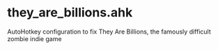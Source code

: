 # they_are_billions.ahk
AutoHotkey configuration to fix They Are Billions, the famously difficult zombie indie game 

